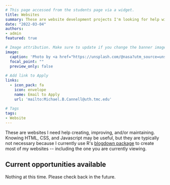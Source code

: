 ```yaml
---
# This page accessed from the students page via a widget.
title: Websites
summary: These are website development projects I'm looking for help with. HTML, CSS, and JS programming experience are not required.
date: "2022-03-04"
authors:
- admin
featured: true

# Image attribution. Make sure to update if you change the banner image.
image:
  caption: 'Photo by <a href="https://unsplash.com/@nasa?utm_source=unsplash&utm_medium=referral&utm_content=creditCopyText">NASA</a> on <a href="https://unsplash.com/s/photos/internet?utm_source=unsplash&utm_medium=referral&utm_content=creditCopyText">Unsplash</a>'
  focal_point: ""
  preview_only: false
  
# Add link to Apply
links:
  - icon_pack: fa
    icon: envelope
    name: Email to Apply
    url: 'mailto:Michael.B.Cannell@uth.tmc.edu'
    
# Tags
tags:
- Website
---
```


These are websites I need help creating, improving, and/or maintaining. Knowing HTML, CSS, and Javascript may be useful, but they are typically not necessary because I currently use R's [blogdown package](https://bookdown.org/yihui/blogdown/) to create most of my websites -- including the one you are currently viewing.

## Current opportunities available

Nothing at this time. Please check back in the future.
